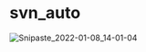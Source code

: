 # svn_auto

![Snipaste_2022-01-08_14-01-04](https://user-images.githubusercontent.com/47734058/148633590-30ad3f27-b812-4112-ab6c-eacbb9387940.png)
